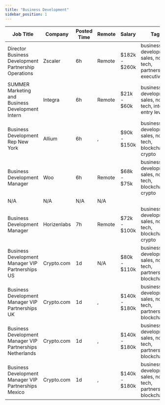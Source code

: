 ```yaml
---
title: "Business Development"
sidebar_position: 1
---
```


| Job Title | Company | Posted Time | Remote | Salary | Tags | Apply Link |
|-----------|---------|-------------|--------|--------|------|------------|
| Director Business Development Partnership Operations | Zscaler | 6h | Remote | $182k - $260k | business development, sales, non tech, partnership, executive | [Apply](https://web3.career/director-business-development-partnership-operations-zscaler/138388) |
| SUMMER Marketing and Business Development Intern | Integra | 6h | Remote | $21k - $60k | business development, sales, non tech, intern, entry level | [Apply](https://web3.career/summer-marketing-and-business-development-intern-integra/95750) |
| Business Development Rep New York | Allium | 6h | , | $90k - $150k | business development, sales, non tech, blockchain, crypto | [Apply](https://web3.career/business-development-rep-new-york-allium/138349) |
| Business Development Manager | Woo | 6h | Remote | $68k - $75k | business development, sales, non tech, blockchain, crypto | [Apply](https://web3.career/business-development-manager-woo/95644) |
| N/A | N/A | N/A | N/A |  |  | [Apply](https://web3.career/metana) |
| Business Development Manager | Horizenlabs | 7h | Remote | $72k - $100k | business development, sales, non tech, blockchain, crypto | [Apply](https://web3.career/business-development-manager-horizenlabs/99201) |
| Business Development Manager VIP Partnerships US | Crypto.com | 1d | N/A | $80k - $110k | business development, sales, non tech, partnership, blockchain | [Apply](https://web3.career/business-development-manager-vip-partnerships-us-crypto-com/138277) |
| Business Development Manager VIP Partnerships UK | Crypto.com | 1d | , | $140k - $180k | business development, sales, non tech, partnership, blockchain | [Apply](https://web3.career/business-development-manager-vip-partnerships-uk-crypto-com/138276) |
| Business Development Manager VIP Partnerships Netherlands | Crypto.com | 1d | , | $140k - $180k | business development, sales, non tech, partnership, blockchain | [Apply](https://web3.career/business-development-manager-vip-partnerships-netherlands-crypto-com/138275) |
| Business Development Manager VIP Partnerships Mexico | Crypto.com | 1d | , | $140k - $180k | business development, sales, non tech, partnership, blockchain | [Apply](https://web3.career/business-development-manager-vip-partnerships-mexico-crypto-com/138274) |
